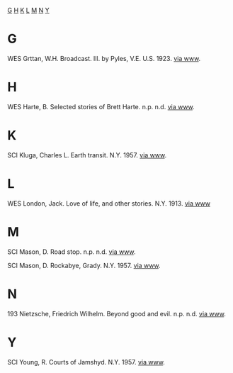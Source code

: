 [G](#G)
[H](#H)
[K](#K)
[L](#L)
[M](#M)
[N](#N)
[Y](#Y)

# G

WES  Grttan, W.H.  Broadcast. Ill. by Pyles, V.E.  U.S. 1923.  [via www](https://www.gutenberg.org/ebooks/71488).

# H

WES  Harte, B.  Selected stories of Brett Harte.  n.p. n.d.  [via www](https://www.gutenberg.org/ebooks/1312).

# K

SCI  Kluga, Charles L.  Earth transit.  N.Y. 1957.  [via www](https://www.gutenberg.org/ebooks/71589).

# L

WES  London, Jack.  Love of life, and other stories.  N.Y. 1913.  [via www](https://www.gutenberg.org/cache/epub/710/pg710-images.html)

# M

SCI  Mason, D.  Road stop.  n.p. n.d.  [via www](https://www.gutenberg.org/ebooks/61309).

SCI  Mason, D.  Rockabye, Grady.  N.Y. 1957.  [via www](https://www.gutenberg.org/ebooks/71584).

# N

193  Nietzsche, Friedrich Wilhelm.  Beyond good and evil.  n.p. n.d.  [via www](https://www.gutenberg.org/ebooks/4363).
# Y

SCI  Young, R.  Courts of Jamshyd.  N.Y. 1957.  [via www](https://www.gutenberg.org/ebooks/71580).
